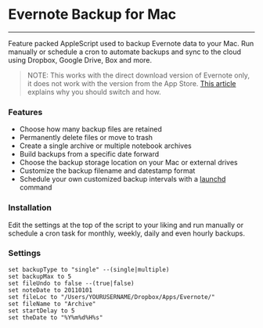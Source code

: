 # Evernote Backup for Mac
---
Feature packed AppleScript used to backup Evernote data to your Mac. Run manually or schedule a cron to automate backups and sync to the cloud using Dropbox, Google Drive, Box and more.

> NOTE: This works with the direct download version of Evernote only, it does not work with the version from the App Store. [This article] explains why you should switch and how.

### Features
- Choose how many backup files are retained
- Permanently delete files or move to trash
- Create a single archive or multiple notebook archives
- Build backups from a specific date forward
- Choose the backup storage location on your Mac or external drives
- Customize the backup filename and datestamp format
- Schedule your own customized backup intervals with a [launchd] command

### Installation
Edit the settings at the top of the script to your liking and run manually or schedule a cron task for monthly, weekly, daily and even hourly backups.

### Settings
```AppleScript
set backupType to "single" --(single|multiple)
set backupMax to 5
set fileUndo to false --(true|false)
set noteDate to 20110101
set fileLoc to "/Users/YOURUSERNAME/Dropbox/Apps/Evernote/"
set fileName to "Archive"
set startDelay to 5
set theDate to "%Y%m%d%H%s"
```

[This Article]:http://www.christopher-mayo.com/?p=135
[launchd]:http://launchd.info/
